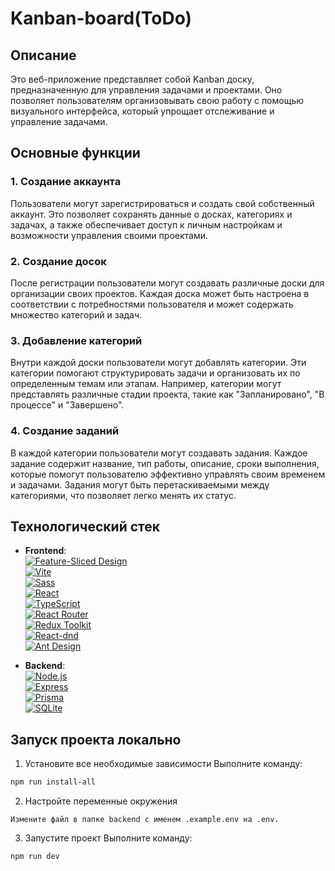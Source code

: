 
# Kanban-board(ToDo)

## Описание

Это веб-приложение представляет собой Kanban доску, предназначенную для управления задачами и проектами. Оно позволяет пользователям организовывать свою работу с помощью визуального интерфейса, который упрощает отслеживание и управление задачами.

## Основные функции

### 1. Создание аккаунта
Пользователи могут зарегистрироваться и создать свой собственный аккаунт. Это позволяет сохранять данные о досках, категориях и задачах, а также обеспечивает доступ к личным настройкам и возможности управления своими проектами.

### 2. Создание досок
После регистрации пользователи могут создавать различные доски для организации своих проектов. Каждая доска может быть настроена в соответствии с потребностями пользователя и может содержать множество категорий и задач.

### 3. Добавление категорий
Внутри каждой доски пользователи могут добавлять категории. Эти категории помогают структурировать задачи и организовать их по определенным темам или этапам. Например, категории могут представлять различные стадии проекта, такие как "Запланировано", "В процессе" и "Завершено".

### 4. Создание заданий
В каждой категории пользователи могут создавать задания. Каждое задание содержит название, тип работы, описание, сроки выполнения, которые помогут пользователю эффективно управлять своим временем и задачами. Задания могут быть перетаскиваемыми между категориями, что позволяет легко менять их статус.

## Технологический стек
- **Frontend**:<br>
  [![Feature-Sliced Design][shields-fsd-domain]](https://feature-sliced.design/)<br>
  [![Vite][shields-vite-domain]](https://vitejs.dev/)<br>
  [![Sass][shields-sass-domain]](https://sass-scss.ru/)<br>
  [![React][shields-react-domain]](https://react.dev/)<br>
  [![TypeScript][shields-typescript-domain]](https://www.typescriptlang.org/)<br>
  [![React Router][shields-react-router-domain]](https://reactrouter.com/)<br>
  [![Redux Toolkit][shields-redux-domain]](https://redux-toolkit.js.org/)<br>
  [![React-dnd][shields-react-dnd-domain]](https://react-dnd.github.io/react-dnd/about)<br>
  [![Ant Design][shields-antd-domain]](https://ant.design/)<br>




[shields-react-router-domain]: https://img.shields.io/badge/React_Router-CA4245?style=for-the-badge&logo=react-router&logoColor=white
[shields-typescript-domain]: https://img.shields.io/badge/typescript-%23007ACC.svg?style=for-the-badge&logo=typescript&logoColor=white
[shields-fsd-domain]: https://img.shields.io/badge/Feature--Sliced-Design?style=for-the-badge&color=F2F2F2&labelColor=262224&logoWidth=10&logo=data:image/png;base64,iVBORw0KGgoAAAANSUhEUgAAABQAAAAaCAYAAAC3g3x9AAAACXBIWXMAAALFAAACxQGJ1n/vAAAAAXNSR0IArs4c6QAAAARnQU1BAACxjwv8YQUAAABISURBVHgB7dKxCQAgDETR0w2cws0cys2cwhEUBbsggikCuVekDHwSQFlYo7Q+8KnmtHdFWMdk2cl5wSsbxGSZw8dm8pX9ZHUTMBUgGU2F718AAAAASUVORK5CYII=
[shields-vite-domain]: https://img.shields.io/badge/vite-%23646CFF.svg?style=for-the-badge&logo=vite&logoColor=white
[shields-react-domain]: https://img.shields.io/badge/react-%2320232a.svg?style=for-the-badge&logo=react&logoColor=%2361DAFB
[shields-redux-domain]: https://img.shields.io/badge/redux_toolkit-%2320232a.svg?style=for-the-badge&logo=redux&logoColor=%764abc
[shields-sass-domain]: https://img.shields.io/badge/sass-F2F2F2?style=for-the-badge&logo=sass
[shields-react-dnd-domain]: https://img.shields.io/badge/React_DnD-%2361DAFB.svg?style=for-the-badge&logo=react&logoColor=white
[shields-antd-domain]: https://img.shields.io/badge/Ant_Design-%230E1F3D.svg?style=for-the-badge&logo=antd&logoColor=white

- **Backend**:<br>
  [![Node.js][shields-node-domain]](https://nodejs.org/)<br>
  [![Express][shields-express-domain]](https://expressjs.com/)<br>
  [![Prisma][shields-prisma-domain]](https://www.prisma.io/)<br>
  [![SQLite][shields-sqlite-domain]](https://www.sqlite.org/)

[shields-node-domain]: https://img.shields.io/badge/Node.js-339933?style=for-the-badge&logo=node.js&logoColor=white
[shields-express-domain]: https://img.shields.io/badge/Express-404D59?style=for-the-badge&logo=express&logoColor=white
[shields-prisma-domain]: https://img.shields.io/badge/Prisma-2D3748?style=for-the-badge&logo=prisma&logoColor=white
[shields-sqlite-domain]: https://img.shields.io/badge/SQLite-003B57?style=for-the-badge&logo=sqlite&logoColor=white

## Запуск проекта локально
1. Установите все необходимые зависимости
   Выполните команду:
```bash
npm run install-all
```
2. Настройте переменные окружения
```
Измените файл в папке backend с именем .example.env на .env.
```
3. Запустите проект
   Выполните команду:
```bash
npm run dev
```